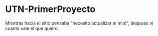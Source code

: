# UTN-PrimerProyecto
Mientras hacía el sitio pensaba "necesito actualizar el mio!", después vi cuánto vale el que quiero.
